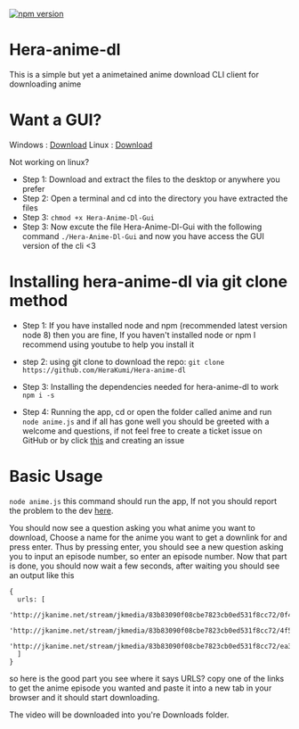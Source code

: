 [![npm version](https://badge.fury.io/js/hera-anime-dl.svg)](https://badge.fury.io/js/hera-anime-dl)
# Hera-anime-dl
This is a simple but yet a animetained anime download CLI client for downloading anime

# Want a GUI?
Windows : [Download](https://mega.nz/#!Eq5XjRxC!czE9hDKDG6ZfKE4OPRMj-_apv3WqVKy9LGLNXu4a4lc)
Linux : [Download](https://mega.nz/#!ci4xwJhQ!W5u92XuqORT4FW-fmNWYVzRbu_GTaRGwM9uMAvXrbSg)


Not working on linux?
* Step 1: Download and extract the files to the desktop or anywhere you prefer
* Step 2: Open a terminal and cd into the directory you have extracted the files
* Step 3: `chmod +x Hera-Anime-Dl-Gui`
* Step 3: Now excute the file Hera-Anime-Dl-Gui with the following command `./Hera-Anime-Dl-Gui` and now you have access the GUI version of the cli <3

# Installing hera-anime-dl via git clone method
* Step 1: If you have installed node and npm (recommended latest version node 8) then you are fine, If you haven't installed node or npm I recommend using youtube to help you install it

* step 2: using git clone to download the repo: `git clone https://github.com/HeraKumi/Hera-anime-dl`

* Step 3: Installing the dependencies needed for hera-anime-dl to work `npm i -s`

* Step 4: Running the app, cd or open the folder called anime and run `node anime.js` and if all has gone well you should be greeted with a welcome and questions, if not feel free to create a ticket issue on GitHub or by click [this](https://github.com/HeraKumi/Hera-anime-dl/issues) and creating an issue

# Basic Usage
`node anime.js` this command should run the app, If not you should report the problem to the dev [here](https://github.com/HeraKumi/Hera-anime-dl/issues).

You should now see a question asking you what anime you want to download, Choose a name for the anime you want to get a downlink for and press enter. Thus by pressing enter, you should see a new question asking you to input an episode number, so enter an episode number. Now that part is done, you should now wait a few seconds, after waiting you should see an output like this
``` 
{
  urls: [
    'http://jkanime.net/stream/jkmedia/83b83090f08cbe7823cb0ed531f8cc72/0f40333b749a2a6d1bc5706accd73329/1/1de4451f8844a9c171830d25ff1cebbb/',
    'http://jkanime.net/stream/jkmedia/83b83090f08cbe7823cb0ed531f8cc72/4f501d26373b56e0fe0351c1a6154bd4/1/1de4451f8844a9c171830d25ff1cebbb/',
    'http://jkanime.net/stream/jkmedia/83b83090f08cbe7823cb0ed531f8cc72/ea38fc252cc488c0c1149875b8694f87/1/1de4451f8844a9c171830d25ff1cebbb/'
  ]
}
```
so here is the good part you see where it says URLS? copy one of the links to get the anime episode you wanted and paste it into a new tab in your browser and it should start downloading.

The video will be downloaded into you're Downloads folder.
